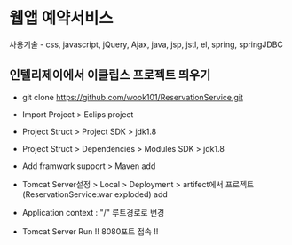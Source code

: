 # 웹앱 예약서비스 

사용기술 - css, javascript, jQuery, Ajax, java, jsp, jstl, el, spring, springJDBC

## 인텔리제이에서 이클립스 프로젝트 띄우기

* git clone https://github.com/wook101/ReservationService.git
* Import Project > Eclips project
* Project Struct > Project SDK > jdk1.8
* Project Struct > Dependencies > Modules SDK > jdk1.8
* Add framwork support > Maven add

* Tomcat Server설정 > Local > Deployment > artifect에서 프로젝트(ReservationService:war exploded) add
* Application context : "/" 루트경로로 변경
* Tomcat Server Run !! 8080포트 접속 !!